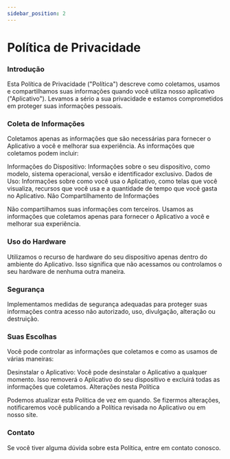 ```yaml
---
sidebar_position: 2
---
```


# Política de Privacidade
### Introdução

Esta Política de Privacidade ("Política") descreve como coletamos, usamos e compartilhamos suas informações quando você utiliza nosso aplicativo ("Aplicativo"). Levamos a sério a sua privacidade e estamos comprometidos em proteger suas informações pessoais.

### Coleta de Informações

Coletamos apenas as informações que são necessárias para fornecer o Aplicativo a você e melhorar sua experiência. As informações que coletamos podem incluir:

Informações do Dispositivo: Informações sobre o seu dispositivo, como modelo, sistema operacional, versão e identificador exclusivo.
Dados de Uso: Informações sobre como você usa o Aplicativo, como telas que você visualiza, recursos que você usa e a quantidade de tempo que você gasta no Aplicativo.
Não Compartilhamento de Informações

Não compartilhamos suas informações com terceiros. Usamos as informações que coletamos apenas para fornecer o Aplicativo a você e melhorar sua experiência.

### Uso do Hardware

Utilizamos o recurso de hardware do seu dispositivo apenas dentro do ambiente do Aplicativo. Isso significa que não acessamos ou controlamos o seu hardware de nenhuma outra maneira.

### Segurança

Implementamos medidas de segurança adequadas para proteger suas informações contra acesso não autorizado, uso, divulgação, alteração ou destruição.

### Suas Escolhas

Você pode controlar as informações que coletamos e como as usamos de várias maneiras:

Desinstalar o Aplicativo: Você pode desinstalar o Aplicativo a qualquer momento. Isso removerá o Aplicativo do seu dispositivo e excluirá todas as informações que coletamos.
Alterações nesta Política

Podemos atualizar esta Política de vez em quando. Se fizermos alterações, notificaremos você publicando a Política revisada no Aplicativo ou em nosso site.

### Contato

Se você tiver alguma dúvida sobre esta Política, entre em contato conosco.
